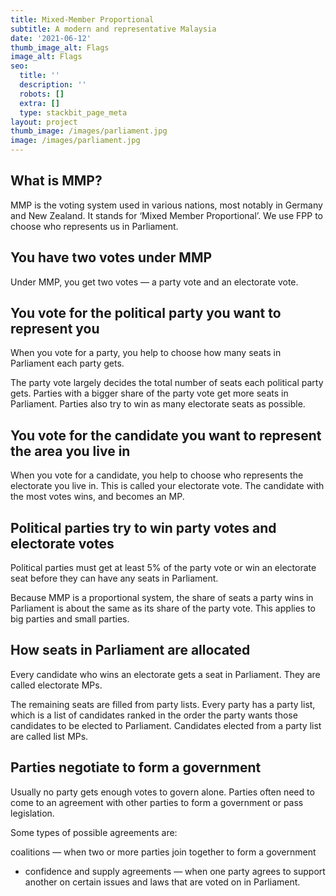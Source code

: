 ```yaml
---
title: Mixed-Member Proportional
subtitle: A modern and representative Malaysia
date: '2021-06-12'
thumb_image_alt: Flags
image_alt: Flags
seo:
  title: ''
  description: ''
  robots: []
  extra: []
  type: stackbit_page_meta
layout: project
thumb_image: /images/parliament.jpg
image: /images/parliament.jpg
---
```

## What is MMP?

MMP is the voting system used in various nations, most notably in Germany and New Zealand. It stands for ‘Mixed Member Proportional’. We use FPP to choose who represents us in Parliament.

## You have two votes under MMP

Under MMP, you get two votes — a party vote and an electorate vote.

## You vote for the political party you want to represent you

When you vote for a party, you help to choose how many seats in Parliament each party gets.

The party vote largely decides the total number of seats each political party gets. Parties with a bigger share of the party vote get more seats in Parliament. Parties also try to win as many electorate seats as possible.

## You vote for the candidate you want to represent the area you live in

When you vote for a candidate, you help to choose who represents the electorate you live in. This is called your electorate vote. The candidate with the most votes wins, and becomes an MP.

## Political parties try to win party votes and electorate votes

Political parties must get at least 5% of the party vote or win an electorate seat before they can have any seats in Parliament. 

Because MMP is a proportional system, the share of seats a party wins in Parliament is about the same as its share of the party vote. This applies to big parties and small parties.

## How seats in Parliament are allocated

Every candidate who wins an electorate gets a seat in Parliament. They are called electorate MPs.

The remaining seats are filled from party lists. Every party has a party list, which is a list of candidates ranked in the order the party wants those candidates to be elected to Parliament. Candidates elected from a party list are called list MPs. 

## Parties negotiate to form a government

Usually no party gets enough votes to govern alone. Parties often need to come to an agreement with other parties to form a government or pass legislation. 

Some types of possible agreements are:

coalitions — when two or more parties join together to form a government

*   confidence and supply agreements — when one party agrees to support another on certain issues and laws that are voted on in Parliament.
